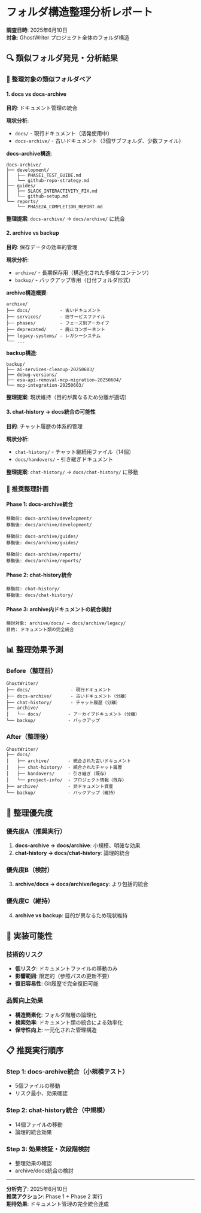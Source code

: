 # フォルダ構造整理分析レポート

**調査日時**: 2025年6月10日  
**対象**: GhostWriter プロジェクト全体のフォルダ構造

## 🔍 **類似フォルダ発見・分析結果**

### **🎯 整理対象の類似フォルダペア**

#### **1. docs vs docs-archive**
**目的**: ドキュメント管理の統合

**現状分析**:
- `docs/` - 現行ドキュメント（活発使用中）
- `docs-archive/` - 古いドキュメント（3個サブフォルダ、少数ファイル）

**docs-archive構造**:
```
docs-archive/
├── development/
│   ├── PHASE1_TEST_GUIDE.md
│   └── github-repo-strategy.md
├── guides/
│   ├── SLACK_INTERACTIVITY_FIX.md
│   └── github-setup.md
└── reports/
    └── PHASE2A_COMPLETION_REPORT.md
```

**整理提案**: `docs-archive/` → `docs/archive/` に統合

#### **2. archive vs backup**
**目的**: 保存データの効率的管理

**現状分析**:
- `archive/` - 長期保存用（構造化された多様なコンテンツ）
- `backup/` - バックアップ専用（日付フォルダ形式）

**archive構造概要**:
```
archive/
├── docs/           - 古いドキュメント
├── services/       - 旧サービスファイル
├── phases/         - フェーズ別アーカイブ
├── deprecated/     - 廃止コンポーネント
├── legacy-systems/ - レガシーシステム
└── ...
```

**backup構造**:
```
backup/
├── ai-services-cleanup-20250603/
├── debug-versions/
├── esa-api-removal-mcp-migration-20250604/
└── mcp-integration-20250603/
```

**整理提案**: 現状維持（目的が異なるため分離が適切）

#### **3. chat-history → docs統合の可能性**
**目的**: チャット履歴の体系的管理

**現状分析**:
- `chat-history/` - チャット継続用ファイル（14個）
- `docs/handovers/` - 引き継ぎドキュメント

**整理提案**: `chat-history/` → `docs/chat-history/` に移動

### **🚀 推奨整理計画**

#### **Phase 1: docs-archive統合**
```
移動前: docs-archive/development/
移動後: docs/archive/development/

移動前: docs-archive/guides/
移動後: docs/archive/guides/

移動前: docs-archive/reports/
移動後: docs/archive/reports/
```

#### **Phase 2: chat-history統合**
```
移動前: chat-history/
移動後: docs/chat-history/
```

#### **Phase 3: archive内ドキュメントの統合検討**
```
検討対象: archive/docs/ → docs/archive/legacy/
目的: ドキュメント類の完全統合
```

## 📊 **整理効果予測**

### **Before（整理前）**
```
GhostWriter/
├── docs/               - 現行ドキュメント
├── docs-archive/       - 古いドキュメント（分離）
├── chat-history/       - チャット履歴（分離）
├── archive/
│   └── docs/          - アーカイブドキュメント（分離）
└── backup/            - バックアップ
```

### **After（整理後）**
```
GhostWriter/
├── docs/
│   ├── archive/       - 統合された古いドキュメント
│   ├── chat-history/  - 統合されたチャット履歴
│   ├── handovers/     - 引き継ぎ（既存）
│   └── project-info/  - プロジェクト情報（既存）
├── archive/           - 非ドキュメント資産
└── backup/            - バックアップ（維持）
```

## 🎯 **整理優先度**

### **優先度A（推奨実行）**
1. **docs-archive → docs/archive**: 小規模、明確な効果
2. **chat-history → docs/chat-history**: 論理的統合

### **優先度B（検討）**
3. **archive/docs → docs/archive/legacy**: より包括的統合

### **優先度C（維持）**
4. **archive vs backup**: 目的が異なるため現状維持

## 🔧 **実装可能性**

### **技術的リスク**
- **低リスク**: ドキュメントファイルの移動のみ
- **影響範囲**: 限定的（参照パスの更新不要）
- **復旧容易性**: Git履歴で完全復旧可能

### **品質向上効果**
- **構造簡素化**: フォルダ階層の論理化
- **検索効率**: ドキュメント類の統合による効率化
- **保守性向上**: 一元化された管理構造

## 📋 **推奨実行順序**

### **Step 1: docs-archive統合（小規模テスト）**
- 5個ファイルの移動
- リスク最小、効果確認

### **Step 2: chat-history統合（中規模）**
- 14個ファイルの移動
- 論理的統合効果

### **Step 3: 効果検証・次段階検討**
- 整理効果の確認
- archive/docs統合の検討

---
**分析完了**: 2025年6月10日  
**推奨アクション**: Phase 1 + Phase 2 実行  
**期待効果**: ドキュメント管理の完全統合達成
